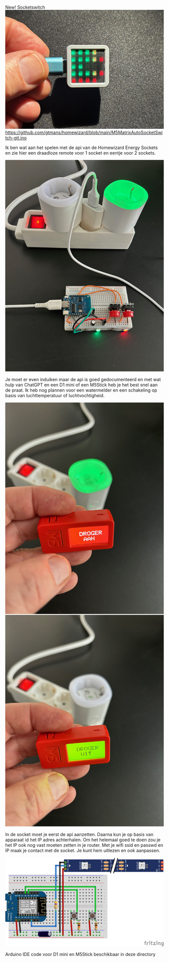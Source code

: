 New! Socketswitch
![Socketswitch](https://github.com/gtmans/homewizard/blob/main/M5-socketswitch-small.png)
https://github.com/gtmans/homewizard/blob/main/M5MatrixAutoSocketSwitch-git.ino

Ik ben wat aan het spelen met de api van de Homewizard Energy Sockets en zie hier een draadloze remote voor 1 socket en eentje voor 2 sockets. 

![dual](https://github.com/gtmans/homewizard/blob/main/dual-small.png)

Je moet er even induiken maar de api is goed gedocumenteerd en met wat hulp van ChatGPT en een D1 mini of een M5Stick heb je het best snel aan de praat. 
Ik heb nog plannen voor een watermelder en een schakeling op basis van luchttemperatuur of luchtvochtigheid. 

![single](https://github.com/gtmans/homewizard/blob/main/single-small.png)
![single](https://github.com/gtmans/homewizard/blob/main/single2-small.png)

In de socket moet je eerst de api aanzetten. Daarna kun je op basis van apparaat id het IP adres achterhalen. Om het helemaal goed te doen zou je het IP ook nog vast moeten zetten in je router. 
Met je wifi ssid en passwd en IP maak je contact met de socket. Je kunt hem uitlezen en ook aanpassen. 

![schema](https://github.com/gtmans/homewizard/blob/main/api-SWITCH-DUAL_bb.png)

Arduino IDE code voor D1 mini en M5Stick beschikbaar in deze directory
